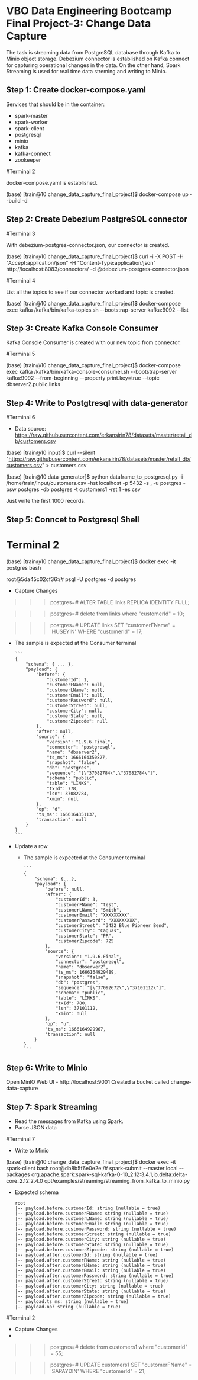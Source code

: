 # VBO Data Engineering Bootcamp Final Project-3: Change Data Capture

The task is streaming data from PostgreSQL database through Kafka to Minio object storage. Debezium connector is established on Kafka connect for capturing operational 
changes in the data. On the other hand, Spark Streaming is used for real time data streming and writing to Minio.



## Step 1: Create docker-compose.yaml

Services that should be in the container:

- spark-master
- spark-worker
- spark-client		
- postgresql		
- minio				
- kafka				
- kafka-connect		
- zookeeper			


#Terminal 2

docker-compose.yaml is established.

(base) [train@10 change_data_capture_final_project]$ docker-compose up --build -d
	

## Step 2: Create Debezium PostgreSQL connector

#Terminal 3

With debezium-postgres-connector.json, our connector is created.

(base) [train@10 change_data_capture_final_project]$ curl -i -X POST -H "Accept:application/json" -H  "Content-Type:application/json" http://localhost:8083/connectors/ -d @debezium-postgres-connector.json

#Terminal 4

List all the topics to see if our connector worked and topic is created.

(base) [train@10 change_data_capture_final_project]$ docker-compose exec kafka /kafka/bin/kafka-topics.sh --bootstrap-server kafka:9092 --list


## Step 3: Create Kafka Console Consumer

Kafka Console Consumer is created with our new topic from connector.

#Terminal 5

(base) [train@10 change_data_capture_final_project]$ docker-compose exec kafka /kafka/bin/kafka-console-consumer.sh --bootstrap-server kafka:9092 --from-beginning --property print.key=true --topic dbserver2.public.links


## Step 4: Write to Postgtresql with data-generator

#Terminal 6

- Data source: <https://raw.githubusercontent.com/erkansirin78/datasets/master/retail_db/customers.csv>

(base) [train@10 input]$ curl --silent "https://raw.githubusercontent.com/erkansirin78/datasets/master/retail_db/customers.csv"  > customers.csv

(base) [train@10 data-generator]$ python dataframe_to_postgresql.py -i /home/train/input/customers.csv -hst localhost -p 5432 -s , -u postgres -psw postgres -db postgres -t customers1 -rst 1 -es csv

Just write the first 1000 records.

## Step 5: Conncet to Postgresql Shell

# Terminal 2

(base) [train@10 change_data_capture_final_project]$ docker exec -it postgres bash

root@5da45c02cf36:/# psql -U postgres -d postgres

- Capture Changes

>>>postgres=# ALTER TABLE links REPLICA IDENTITY FULL;

>>>postgres=# delete from links where "customerId" = 10;

>>>postgres=# UPDATE links SET "customerFName" = 'HUSEYIN' WHERE "customerId" = 17;

  - The sample is expected at the Consumer terminal

        ```
        {
            "schema": { ... },
            "payload": {
                "before": {
                    "customerId": 1,
                    "customerFName": null,
                    "customerLName": null,
                    "customerEmail": null,
                    "customerPassword": null,
                    "customerStreet": null,
                    "customerCity": null,
                    "customerState": null,
                    "customerZipcode": null
                },
                "after": null,
                "source": {
                    "version": "1.9.6.Final",
                    "connector": "postgresql",
                    "name": "dbserver2",
                    "ts_ms": 1666164350827,
                    "snapshot": "false",
                    "db": "postgres",
                    "sequence": "[\"37082784\",\"37082784\"]",
                    "schema": "public",
                    "table": "LİNKS",
                    "txId": 778,
                    "lsn": 37082784,
                    "xmin": null
                },
                "op": "d",
                "ts_ms": 1666164351137,
                "transaction": null
            }
        }
        ```

- Update a row
  - The sample is expected at the Consumer terminal

        ```
        {
            "schema": {...},
            "payload": {
                "before": null,
                "after": {
                    "customerId": 3,
                    "customerFName": "test",
                    "customerLName": "Smith",
                    "customerEmail": "XXXXXXXXX",
                    "customerPassword": "XXXXXXXXX",
                    "customerStreet": "3422 Blue Pioneer Bend",
                    "customerCity": "Caguas",
                    "customerState": "PR",
                    "customerZipcode": 725
                },
                "source": {
                    "version": "1.9.6.Final",
                    "connector": "postgresql",
                    "name": "dbserver2",
                    "ts_ms": 1666164929489,
                    "snapshot": "false",
                    "db": "postgres",
                    "sequence": "[\"37092672\",\"37101112\"]",
                    "schema": "public",
                    "table": "LİNKS",
                    "txId": 780,
                    "lsn": 37101112,
                    "xmin": null
                },
                "op": "u",
                "ts_ms": 1666164929967,
                "transaction": null
            }
        }
        ```

## Step 6: Write to Minio

Open MinIO Web UI - http://localhost:9001
Created a bucket called change-data-capture

## Step 7: Spark Streaming

- Read the messages from Kafka using Spark.
- Parse JSON data

#Terminal 7

- Write to Minio

(base) [train@10 change_data_capture_final_project]$ docker exec -it spark-client bash
root@db8b5f6e0e2e:/# spark-submit --master local --packages org.apache.spark:spark-sql-kafka-0-10_2.12:3.4.1,io.delta:delta-core_2.12:2.4.0 opt/examples/streaming/streaming_from_kafka_to_minio.py


  - Expected schema

    ```
    root
    |-- payload.before.customerId: string (nullable = true)
    |-- payload.before.customerFName: string (nullable = true)
    |-- payload.before.customerLName: string (nullable = true)
    |-- payload.before.customerEmail: string (nullable = true)
    |-- payload.before.customerPassword: string (nullable = true)
    |-- payload.before.customerStreet: string (nullable = true)
    |-- payload.before.customerCity: string (nullable = true)
    |-- payload.before.customerState: string (nullable = true)
    |-- payload.before.customerZipcode: string (nullable = true)
    |-- payload.after.customerId: string (nullable = true)
    |-- payload.after.customerFName: string (nullable = true)
    |-- payload.after.customerLName: string (nullable = true)
    |-- payload.after.customerEmail: string (nullable = true)
    |-- payload.after.customerPassword: string (nullable = true)
    |-- payload.after.customerStreet: string (nullable = true)
    |-- payload.after.customerCity: string (nullable = true)
    |-- payload.after.customerState: string (nullable = true)
    |-- payload.after.customerZipcode: string (nullable = true)
    |-- payload.ts_ms: string (nullable = true)
    |-- payload.op: string (nullable = true)
    ```


#Terminal 2

- Capture Changes
- 
>>>postgres=# delete from customers1 where "customerId" = 55;

>>>postgres=# UPDATE customers1 SET "customerFName" = 'SAPAYDIN' WHERE "customerId" = 21;
